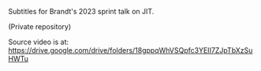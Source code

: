 Subtitles for Brandt's 2023 sprint talk on JIT.

(Private repository)

Source video is at:
https://drive.google.com/drive/folders/18gppqWhVSQpfc3YEII7ZJpTbXzSuHWTu
